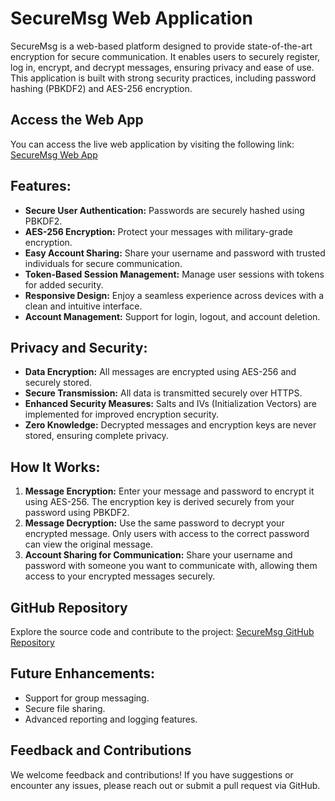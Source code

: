 # SecureMsg Web Application

SecureMsg is a web-based platform designed to provide state-of-the-art encryption for secure communication. It enables users to securely register, log in, encrypt, and decrypt messages, ensuring privacy and ease of use. This application is built with strong security practices, including password hashing (PBKDF2) and AES-256 encryption.

## Access the Web App
You can access the live web application by visiting the following link: [SecureMsg Web App](https://secure-msg.netlify.app/)

## Features:
- **Secure User Authentication:** Passwords are securely hashed using PBKDF2.
- **AES-256 Encryption:** Protect your messages with military-grade encryption.
- **Easy Account Sharing:** Share your username and password with trusted individuals for secure communication.
- **Token-Based Session Management:** Manage user sessions with tokens for added security.
- **Responsive Design:** Enjoy a seamless experience across devices with a clean and intuitive interface.
- **Account Management:** Support for login, logout, and account deletion.

## Privacy and Security:
- **Data Encryption:** All messages are encrypted using AES-256 and securely stored.
- **Secure Transmission:** All data is transmitted securely over HTTPS.
- **Enhanced Security Measures:** Salts and IVs (Initialization Vectors) are implemented for improved encryption security.
- **Zero Knowledge:** Decrypted messages and encryption keys are never stored, ensuring complete privacy.

## How It Works:
1. **Message Encryption:** Enter your message and password to encrypt it using AES-256. The encryption key is derived securely from your password using PBKDF2.
2. **Message Decryption:** Use the same password to decrypt your encrypted message. Only users with access to the correct password can view the original message.
3. **Account Sharing for Communication:** Share your username and password with someone you want to communicate with, allowing them access to your encrypted messages securely.

## GitHub Repository
Explore the source code and contribute to the project: [SecureMsg GitHub Repository](https://github.com/Y518221/SecureMsg.git)

## Future Enhancements:
- Support for group messaging.
- Secure file sharing.
- Advanced reporting and logging features.

## Feedback and Contributions
We welcome feedback and contributions! If you have suggestions or encounter any issues, please reach out or submit a pull request via GitHub.
